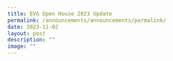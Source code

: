 ```yaml
---
title: EVG Open House 2023 Update
permalink: /announcements/announcements/permalink/
date: 2023-11-02
layout: post
description: ""
image: ""
---
```

